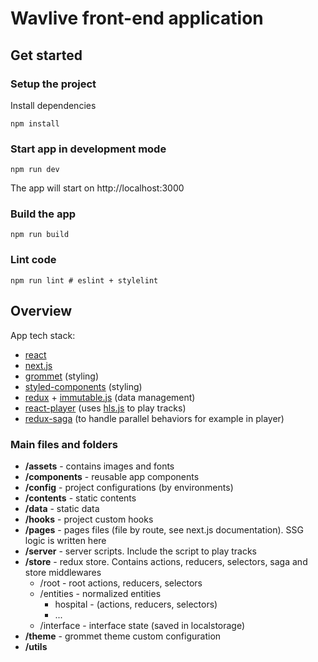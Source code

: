 # Wavlive front-end application

## Get started

### Setup the project

Install dependencies
```
npm install
```

### Start app in development mode
```
npm run dev
```
The app will start on http://localhost:3000

### Build the app

```
npm run build
```

### Lint code

```
npm run lint # eslint + stylelint
```

## Overview

App tech stack:

- [react](https://github.com/facebook/react)
- [next.js](https://github.com/zeit/next.js/)
- [grommet](https://github.com/grommet/grommet) (styling)
- [styled-components](https://github.com/styled-components/styled-components) (styling)
- [redux](https://github.com/reduxjs/redux) + [immutable.js](https://immutable-js.github.io/immutable-js/) (data management)
- [react-player](https://github.com/CookPete/react-player) (uses [hls.js](https://github.com/video-dev/hls.js/) to play tracks)
- [redux-saga](https://github.com/redux-saga/redux-saga) (to handle parallel behaviors for example in player)

### Main files and folders

- **/assets** - contains images and fonts
- **/components** - reusable app components
- **/config** - project configurations (by environments)
- **/contents** - static contents
- **/data** - static data
- **/hooks** - project custom hooks
- **/pages** - pages files (file by route, see next.js documentation). SSG logic is written here
- **/server** - server scripts. Include the script to play tracks
- **/store** - redux store. Contains actions, reducers, selectors, saga and store middlewares
  - /root - root actions, reducers, selectors
  - /entities - normalized entities
    - hospital - (actions, reducers, selectors)
    - ...
  - /interface - interface state (saved in localstorage)
- **/theme** - grommet theme custom configuration
- **/utils**
